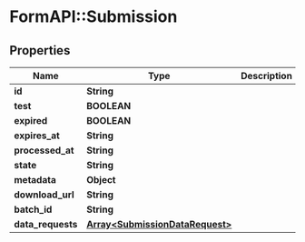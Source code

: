 # FormAPI::Submission

## Properties
Name | Type | Description | Notes
------------ | ------------- | ------------- | -------------
**id** | **String** |  | 
**test** | **BOOLEAN** |  | 
**expired** | **BOOLEAN** |  | 
**expires_at** | **String** |  | [optional] 
**processed_at** | **String** |  | [optional] 
**state** | **String** |  | 
**metadata** | **Object** |  | [optional] 
**download_url** | **String** |  | [optional] 
**batch_id** | **String** |  | [optional] 
**data_requests** | [**Array&lt;SubmissionDataRequest&gt;**](SubmissionDataRequest.md) |  | [optional] 


